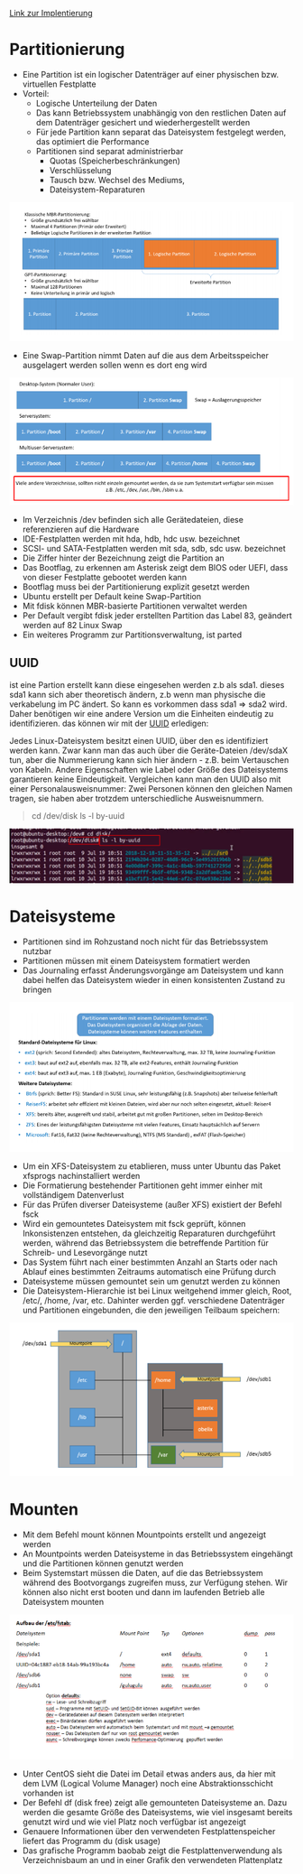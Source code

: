 [Link zur Implentierung](./cc/PartitionierungFileSystems.md)

# Partitionierung
* Eine Partition ist ein logischer Datenträger auf einer physischen bzw. virtuellen Festplatte
* Vorteil:
    * Logische Unterteilung der Daten
    * Das kann Betriebssystem unabhängig von den restlichen Daten auf dem Datenträger
gesichert und wiederhergestellt werden
   * Für jede Partition kann separat das Dateisystem festgelegt werden, das optimiert die
Performance
    * Partitionen sind separat administrierbar
      * Quotas (Speicherbeschränkungen)
      * Verschlüsselung
      * Tausch bzw. Wechsel des Mediums,
      * Dateisystem-Reparaturen

![](imgs/2020-06-23-07-09-21.png)

* Eine Swap-Partition nimmt Daten auf die aus dem Arbeitsspeicher ausgelagert werden sollen
wenn es dort eng wird

![](imgs/2020-06-23-07-10-20.png)

* Im Verzeichnis /dev befinden sich alle Gerätedateien, diese referenzieren auf die Hardware
* IDE-Festplatten werden mit hda, hdb, hdc usw. bezeichnet
* SCSI- und SATA-Festplatten werden mit sda, sdb, sdc usw. bezeichnet
* Die Ziffer hinter der Bezeichnung zeigt die Partition an
* Das Bootflag, zu erkennen am Asterisk zeigt dem BIOS oder UEFI, dass von dieser Festplatte
gebootet werden kann
* Bootflag muss bei der Partitionierung explizit gesetzt werden
* Ubuntu erstellt per Default keine Swap-Partition
* Mit fdisk können MBR-basierte Partitionen verwaltet werden
* Per Default vergibt fdisk jeder erstellten Partition das Label 83, geändert werden auf 82 Linux
Swap
* Ein weiteres Programm zur Partitionsverwaltung, ist parted

## UUID
ist eine Partion erstellt kann diese eingesehen werden z.b als sda1. dieses sda1 kann sich aber theoretisch ändern, z.b wenn man physische die verkabelung im PC ändert. So kann es vorkommen dass sda1 => sda2 wird. Daher benötigen wir eine andere Version um die Einheiten eindeutig zu identifizieren. das können wir mit der [UUID](https://wiki.ubuntuusers.de/UUID/) erledigen: 

Jedes Linux-Dateisystem besitzt einen UUID, über den es identifiziert werden kann. Zwar kann man das auch über die Geräte-Dateien /dev/sdaX tun, aber die Nummerierung kann sich hier ändern - z.B. beim Vertauschen von Kabeln. Andere Eigenschaften wie Label oder Größe des Dateisystems garantieren keine Eindeutigkeit. Vergleichen kann man den UUID also mit einer Personalausweisnummer: Zwei Personen können den gleichen Namen tragen, sie haben aber trotzdem unterschiedliche Ausweisnummern.

>cd /dev/disk
>ls -l by-uuid

![](imgs/2020-06-23-10-12-49.png)


# Dateisysteme

* Partitionen sind im Rohzustand noch nicht für das Betriebssystem nutzbar
* Partitionen müssen mit einem Dateisystem formatiert werden
* Das Journaling erfasst Änderungsvorgänge am Dateisystem und kann dabei helfen das
Dateisystem wieder in einen konsistenten Zustand zu bringen

![](imgs/2020-06-23-07-11-24.png)

* Um ein XFS-Dateisystem zu etablieren, muss unter Ubuntu das Paket xfsprogs nachinstalliert
werden
* Die Formatierung bestehender Partitionen geht immer einher mit vollständigem Datenverlust
* Für das Prüfen diverser Dateisysteme (außer XFS) existiert der Befehl fsck
* Wird ein gemountetes Dateisystem mit fsck geprüft, können Inkonsistenzen entstehen, da
gleichzeitig Reparaturen durchgeführt werden, während das Betriebssystem die betreffende
Partition für Schreib- und Lesevorgänge nutzt
* Das System führt nach einer bestimmten Anzahl an Starts oder nach Ablauf eines bestimmten
Zeitraums automatisch eine Prüfung durch
* Dateisysteme müssen gemountet sein um genutzt werden zu können
* Die Dateisystem-Hierarchie ist bei Linux weitgehend immer gleich, Root, /etc/, /home, /var, etc.
Dahinter werden ggf. verschiedene Datenträger und Partitionen eingebunden, die den jeweiligen
Teilbaum speichern:

![](imgs/2020-06-23-07-12-10.png)

# Mounten

* Mit dem Befehl mount können Mountpoints erstellt und angezeigt werden
* An Mountpoints werden Dateisysteme in das Betriebssystem eingehängt und die Partitionen
können genutzt werden
* Beim Systemstart müssen die Daten, auf die das Betriebssystem während des Bootvorgangs
zugreifen muss, zur Verfügung stehen. Wir können also nicht erst booten und dann im laufenden
Betrieb alle Dateisystem mounten

![](imgs/2020-06-23-07-14-49.png)

* Unter CentOS sieht die Datei im Detail etwas anders aus, da hier mit dem LVM (Logical Volume
Manager) noch eine Abstraktionsschicht vorhanden ist
* Der Befehl df (disk free) zeigt alle gemounteten Dateisysteme an. Dazu werden die gesamte
Größe des Dateisystems, wie viel insgesamt bereits genutzt wird und wie viel Platz noch
verfügbar ist angezeigt
* Genauere Informationen über den verwendeten Festplattenspeicher liefert das Programm du
(disk usage)
* Das grafische Programm baobab zeigt die Festplattenverwendung als Verzeichnisbaum an und in
einer Grafik den verwendeten Plattenplatz
